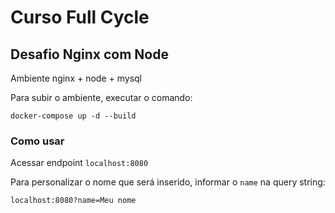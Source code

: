 # Curso Full Cycle

## Desafio Nginx com Node

Ambiente nginx + node + mysql

Para subir o ambiente, executar o comando:

```console
docker-compose up -d --build
``` 

### Como usar

Acessar endpoint `localhost:8080`

Para personalizar o nome que será inserido, informar o `name` na query string:

`localhost:8080?name=Meu nome`